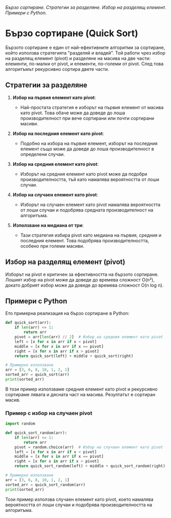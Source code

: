 _Бързо сортиране. Стратегии за разделяне. Избор на разделящ елемент. Примери с Python._


# Бързо сортиране (Quick Sort)

Бързото сортиране е един от най-ефективните алгоритми за сортиране, който използва стратегията "разделяй и владей". Той работи чрез избор на разделящ елемент (pivot) и разделяне на масива на две части: елементи, по-малки от pivot, и елементи, по-големи от pivot. След това алгоритъмът рекурсивно сортира двете части.

## Стратегии за разделяне

1. **Избор на първия елемент като pivot**:
   - Най-простата стратегия е изборът на първия елемент от масива като pivot. Това обаче може да доведе до лоша производителност при вече сортирани или почти сортирани масиви.

2. **Избор на последния елемент като pivot**:
   - Подобно на избора на първия елемент, изборът на последния елемент също може да доведе до лоша производителност в определени случаи.

3. **Избор на средния елемент като pivot**:
   - Изборът на средния елемент като pivot може да подобри производителността, тъй като намалява вероятността от лоши случаи.

4. **Избор на случаен елемент като pivot**:
   - Изборът на случаен елемент като pivot намалява вероятността от лоши случаи и подобрява средната производителност на алгоритъма.

5. **Използване на медиана от три**:
   - Тази стратегия избира pivot като медиана на първия, средния и последния елемент. Това подобрява производителността, особено при големи масиви.

## Избор на разделящ елемент (pivot)

Изборът на pivot е критичен за ефективността на бързото сортиране. Лошият избор на pivot може да доведе до времева сложност O(n²), докато добрият избор може да доведе до времева сложност O(n log n).

## Примери с Python

Ето примерна реализация на бързо сортиране в Python:

```python
def quick_sort(arr):
    if len(arr) <= 1:
        return arr
    pivot = arr[len(arr) // 2]  # Избор на средния елемент като pivot
    left = [x for x in arr if x < pivot]
    middle = [x for x in arr if x == pivot]
    right = [x for x in arr if x > pivot]
    return quick_sort(left) + middle + quick_sort(right)

# Примерно използване
arr = [3, 6, 8, 10, 1, 2, 1]
sorted_arr = quick_sort(arr)
print(sorted_arr)
```

В този пример използваме средния елемент като pivot и рекурсивно сортираме лявата и дясната част на масива. Резултатът е сортиран масив.

### Пример с избор на случаен pivot

```python
import random

def quick_sort_random(arr):
    if len(arr) <= 1:
        return arr
    pivot = random.choice(arr)  # Избор на случаен елемент като pivot
    left = [x for x in arr if x < pivot]
    middle = [x for x in arr if x == pivot]
    right = [x for x in arr if x > pivot]
    return quick_sort_random(left) + middle + quick_sort_random(right)

# Примерно използване
arr = [3, 6, 8, 10, 1, 2, 1]
sorted_arr = quick_sort_random(arr)
print(sorted_arr)
```

Този пример използва случаен елемент като pivot, което намалява вероятността от лоши случаи и подобрява производителността на алгоритъма.
